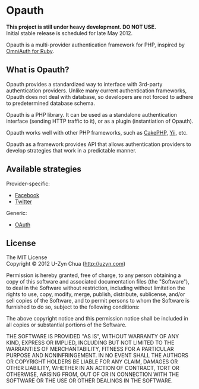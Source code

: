 Opauth
=======
__This project is still under heavy development. DO NOT USE.__  
Initial stable release is scheduled for late May 2012.

Opauth is a multi-provider authentication framework for PHP, inspired by [OmniAuth for Ruby](https://github.com/intridea/omniauth).

What is Opauth?
---------------
Opauth provides a standardized way to interface with 3rd-party authentication providers. Unlike many current authentication frameworks, Opauth does not deal with database, so developers are not forced to adhere to predetermined database schema.

Opauth is a PHP library. It can be used as a standalone authentication interface (sending HTTP traffic to it), or as a plugin (instantiation of Opauth).

Opauth works well with other PHP frameworks, such as [CakePHP](https://github.com/uzyn/cakephp-opauth), [Yii](https://github.com/kahwee/yii-opauth), etc.

Opauth as a framework provides API that allows authentication providers to develop strategies that work in a predictable manner.

Available strategies
--------------------

Provider-specific:

- [Facebook](https://github.com/uzyn/opauth-facebook)
- [Twitter](https://github.com/uzyn/opauth-twitter)

Generic:

- [OAuth](https://github.com/uzyn/opauth-oauth)


License
---------
The MIT License  
Copyright © 2012 U-Zyn Chua (http://uzyn.com)

Permission is hereby granted, free of charge, to any person obtaining a
copy of this software and associated documentation files (the "Software"),
to deal in the Software without restriction, including without limitation
the rights to use, copy, modify, merge, publish, distribute, sublicense,
and/or sell copies of the Software, and to permit persons to whom the
Software is furnished to do so, subject to the following conditions:

The above copyright notice and this permission notice shall be included in
all copies or substantial portions of the Software.

THE SOFTWARE IS PROVIDED "AS IS", WITHOUT WARRANTY OF ANY KIND, EXPRESS OR
IMPLIED, INCLUDING BUT NOT LIMITED TO THE WARRANTIES OF MERCHANTABILITY,
FITNESS FOR A PARTICULAR PURPOSE AND NONINFRINGEMENT. IN NO EVENT SHALL THE
AUTHORS OR COPYRIGHT HOLDERS BE LIABLE FOR ANY CLAIM, DAMAGES OR OTHER
LIABILITY, WHETHER IN AN ACTION OF CONTRACT, TORT OR OTHERWISE, ARISING
FROM, OUT OF OR IN CONNECTION WITH THE SOFTWARE OR THE USE OR OTHER
DEALINGS IN THE SOFTWARE.